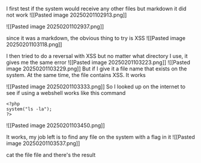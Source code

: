 I first test if the system would receive any other files but markdown it did not work
![[Pasted image 20250201102913.png]]

![[Pasted image 20250201102937.png]]

since it was a markdown, the obvious thing to try is XSS
![[Pasted image 20250201103118.png]]

I then tried to do a reversal with XSS but no matter what directory I use, it gives me the same error
![[Pasted image 20250201103223.png]]
![[Pasted image 20250201103229.png]]
But if I give it a file name that exists on the system. At the same time, the file contains XSS. It works

![[Pasted image 20250201103333.png]]
So I looked up on the internet to see if using a webshell works like this command
```
<?php 
system("ls -la"); 
?>
```

![[Pasted image 20250201103450.png]]

It works, my job left is to find any file on the system with a flag in it
![[Pasted image 20250201103537.png]]

cat the file file and there's the result